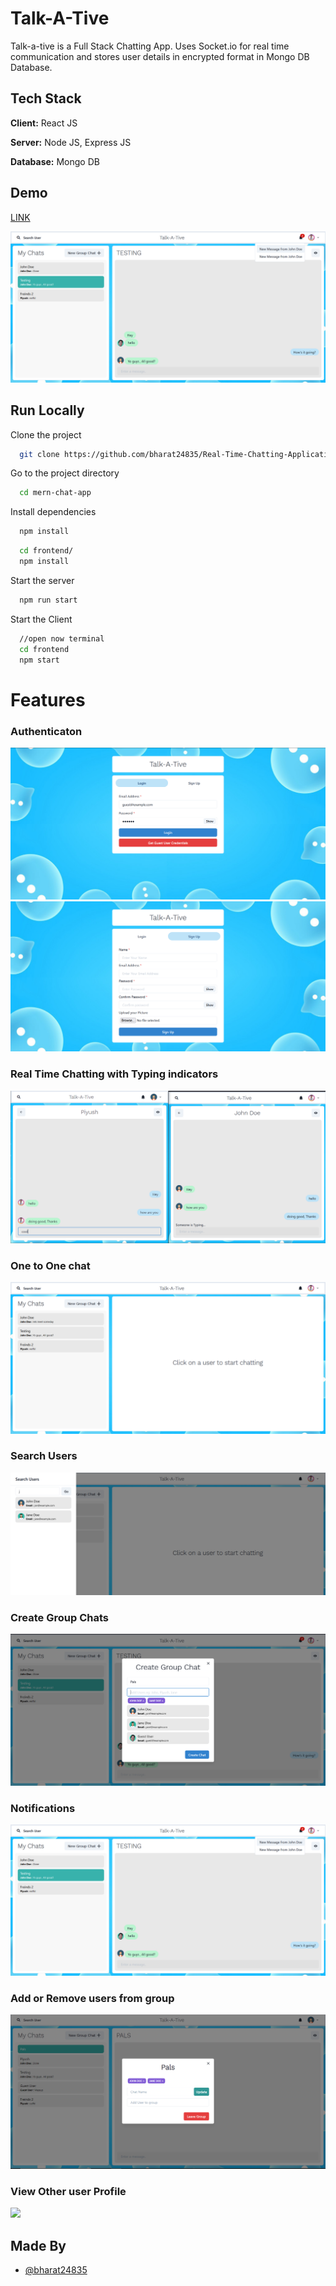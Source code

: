 
# Talk-A-Tive

Talk-a-tive is a Full Stack Chatting App.
Uses Socket.io for real time communication and stores user details in encrypted format in Mongo DB Database.
## Tech Stack

**Client:** React JS

**Server:** Node JS, Express JS

**Database:** Mongo DB
  
## Demo

[LINK ]()

![](https://github.com/bharat24835/Real-Time-Chatting-Application/blob/main/screenshots/group%20%2B%20notif.PNG)
## Run Locally

Clone the project

```bash
  git clone https://github.com/bharat24835/Real-Time-Chatting-Application
```

Go to the project directory

```bash
  cd mern-chat-app
```

Install dependencies

```bash
  npm install
```

```bash
  cd frontend/
  npm install
```

Start the server

```bash
  npm run start
```
Start the Client

```bash
  //open now terminal
  cd frontend
  npm start
```

  
# Features

### Authenticaton
![](https://github.com/bharat24835/Real-Time-Chatting-Application/blob/main/screenshots/login.PNG)
![](https://github.com/bharat24835/Real-Time-Chatting-Application/blob/main/screenshots/signup.PNG)
### Real Time Chatting with Typing indicators
![](https://github.com/bharat24835/Real-Time-Chatting-Application/blob/main/screenshots/real-time.PNG)
### One to One chat
![](https://github.com/bharat24835/Real-Time-Chatting-Application/blob/main/screenshots/mainscreen.PNG)
### Search Users
![](https://github.com/bharat24835/Real-Time-Chatting-Application/blob/main/screenshots/search.PNG)
### Create Group Chats
![](https://github.com/bharat24835/Real-Time-Chatting-Application/blob/main/screenshots/new%20grp.PNG)
### Notifications 
![](https://github.com/bharat24835/Real-Time-Chatting-Application/blob/main/screenshots/group%20%2B%20notif.PNG)
### Add or Remove users from group
![](https://github.com/bharat24835/Real-Time-Chatting-Application/blob/main/screenshots/add%20rem.PNG)
### View Other user Profile
![](https://github.com/bharat24835/Real-Time-Chatting-Application/blob/main/screenshots/profile1.PNG)
## Made By

- [@bharat24835](https://github.com/bharat24835)

  
